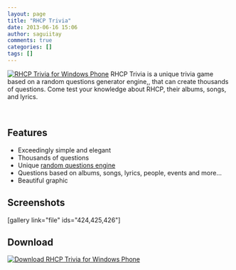 ```yaml
---
layout: page
title: "RHCP Trivia"
date: 2013-06-16 15:06
author: saguiitay
comments: true
categories: []
tags: []
---
```

[![RHCP Trivia for Windows Phone]({{site.url}}/images/rhcp-tile.png "RHCP Trivia for Windows Phone")](http://www.windowsphone.com/s?appid=2f14c3c6-7e09-4424-8597-8e6befceecfc) RHCP Trivia is a unique trivia game based on a random questions generator engine,, that can create thousands of questions. Come test your knowledge about RHCP, their albums, songs, and lyrics.

 

Features
--------

-   Exceedingly simple and elegant
-   Thousands of questions
-   Unique [random questions engine](http://itaysagui.wordpress.com/windows-phone/trivia-games/ "Trivia Games")
-   Questions based on albums, songs, lyrics, people, events and more...
-   Beautiful graphic

Screenshots
-----------

[gallery link="file" ids="424,425,426"]

Download
--------

[![Download RHCP Trivia for Windows Phone]({{site.url}}/images/windowsphone_208x67_blk.png "Download RHCP Trivia for Windows Phone")](http://www.windowsphone.com/s?appid=2f14c3c6-7e09-4424-8597-8e6befceecfc)


